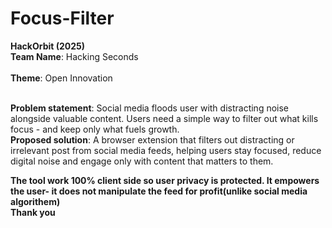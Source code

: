 # Focus-Filter
<b>HackOrbit (2025)</b> 
<br>
<b>Team Name</b>: Hacking Seconds  
<br>
<b>Theme</b>: Open Innovation

<br>
<b>Problem statement</b>: Social media floods user with distracting noise alongside valuable content. Users need a simple way to filter out what kills focus - and keep only what fuels growth.

<br>
<b>Proposed solution</b>: A browser extension that filters out distracting or irrelevant post from social media feeds, helping users stay focused, reduce digital noise and engage only with content that matters to them.
<br>
<b>
  
The tool work 100% client side so user privacy is protected.
It empowers the user- it does not manipulate the feed for profit(unlike social media algorithem)</b>
<br>
<b>Thank you</b>
